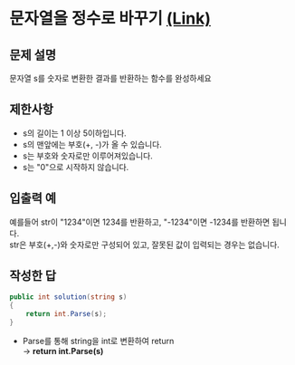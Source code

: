 # 문자열을 정수로 바꾸기 [(Link)](https://school.programmers.co.kr/learn/courses/30/lessons/12925)

## 문제 설명
문자열 s를 숫자로 변환한 결과를 반환하는 함수를 완성하세요

## 제한사항
- s의 길이는 1 이상 5이하입니다.
- s의 맨앞에는 부호(+, -)가 올 수 있습니다.
- s는 부호와 숫자로만 이루어져있습니다.
- s는 "0"으로 시작하지 않습니다.

## 입출력 예
예를들어 str이 "1234"이면 1234를 반환하고, "-1234"이면 -1234를 반환하면 됩니다.   
str은 부호(+,-)와 숫자로만 구성되어 있고, 잘못된 값이 입력되는 경우는 없습니다.

## 작성한 답

```cs
public int solution(string s)
{
    return int.Parse(s);
}
```

- Parse를 통해 string을 int로 변환하여 return   
  -> **return int.Parse(s)**